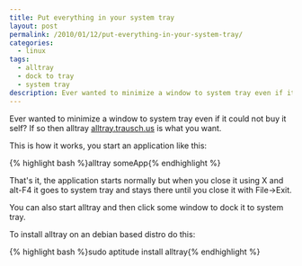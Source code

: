 ```yaml
---
title: Put everything in your system tray
layout: post
permalink: /2010/01/12/put-everything-in-your-system-tray/
categories:
  - linux
tags:
  - alltray
  - dock to tray
  - system tray
description: Ever wanted to minimize a window to system tray even if it could not buy it self? If so then alltray http://alltray.trausch.us/ is what you want.
---
```

Ever wanted to minimize a window to system tray even if it could not buy it self? If so then alltray [alltray.trausch.us][1] is what you want.

This is how it works, you start an application like this:

{% highlight bash %}alltray someApp{% endhighlight %}

That's it, the application starts normally but when you close it using X and alt-F4 it goes to system tray and stays there until you close it with File->Exit.

You can also start alltray and then click some window to dock it to system tray.

To install alltray on an debian based distro do this:

{% highlight bash %}sudo aptitude install alltray{% endhighlight %}

 [1]: http://alltray.trausch.us/